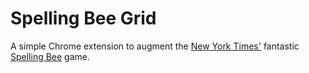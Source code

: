 # Spelling Bee Grid

A simple Chrome extension to augment the [New York Times'][nyt] fantastic [Spelling Bee] game.

[nyt]: https://nytimes.com
[spelling bee]: https://www.nytimes.com/puzzles/spelling-bee
